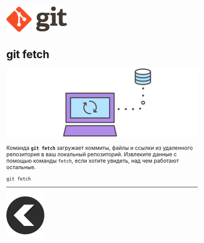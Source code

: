 [![back](/img/logo%402x.png)](./readme.md) 
# **git fetch**

![fetch](/img/remote.svg)


Команда **`git fetch`** загружает коммиты, файлы и ссылки из удаленного репозитория в ваш локальный репозиторий. Извлеките данные с помощью команды `fetch`, если хотите увидеть, над чем работают остальные.
```
git fetch
```
---
[![back](/img/left-arrow-back-svgrepo-com.svg)](./readme.md)

